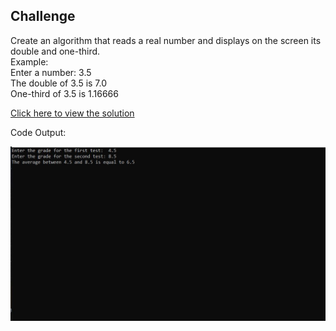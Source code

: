 ## Challenge

Create an algorithm that reads a real number and displays on the screen its double and one-third.<br>
    Example:<br>
    Enter a number: 3.5 <br>
    The double of 3.5 is 7.0 <br>
    One-third of 3.5 is 1.16666

[Click here to view the solution](https://github.com/davi-p-oliveira-11/CCodeChallengeLab/blob/main/Challenges/AverageOfTwo/solution.c)

Code Output:

![Output](https://github.com/davi-p-oliveira-11/CCodeChallengeLab/blob/main/Challenges/AverageOfTwo/screenshot.JPG)
